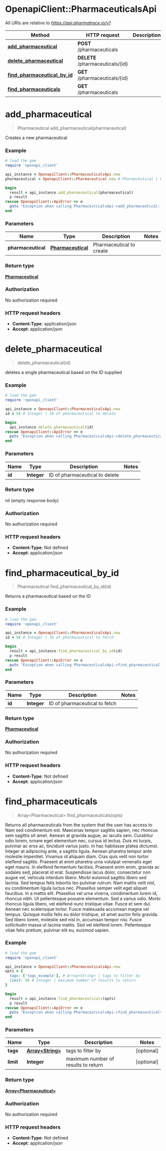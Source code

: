 # OpenapiClient::PharmaceuticalsApi

All URIs are relative to *https://api.pharmatrace.io/v1*

Method | HTTP request | Description
------------- | ------------- | -------------
[**add_pharmaceutical**](PharmaceuticalsApi.md#add_pharmaceutical) | **POST** /pharmaceuticals | 
[**delete_pharmaceutical**](PharmaceuticalsApi.md#delete_pharmaceutical) | **DELETE** /pharmaceuticals/{id} | 
[**find_pharmaceutical_by_id**](PharmaceuticalsApi.md#find_pharmaceutical_by_id) | **GET** /pharmaceuticals/{id} | 
[**find_pharmaceuticals**](PharmaceuticalsApi.md#find_pharmaceuticals) | **GET** /pharmaceuticals | 


# **add_pharmaceutical**
> Pharmaceutical add_pharmaceutical(pharmaceutical)



Creates a new pharmaceutical

### Example
```ruby
# load the gem
require 'openapi_client'

api_instance = OpenapiClient::PharmaceuticalsApi.new
pharmaceutical = OpenapiClient::Pharmaceutical.new # Pharmaceutical | Pharmaceutical to create

begin
  result = api_instance.add_pharmaceutical(pharmaceutical)
  p result
rescue OpenapiClient::ApiError => e
  puts "Exception when calling PharmaceuticalsApi->add_pharmaceutical: #{e}"
end
```

### Parameters

Name | Type | Description  | Notes
------------- | ------------- | ------------- | -------------
 **pharmaceutical** | [**Pharmaceutical**](Pharmaceutical.md)| Pharmaceutical to create | 

### Return type

[**Pharmaceutical**](Pharmaceutical.md)

### Authorization

No authorization required

### HTTP request headers

 - **Content-Type**: application/json
 - **Accept**: application/json



# **delete_pharmaceutical**
> delete_pharmaceutical(id)



deletes a single pharmaceutical based on the ID supplied

### Example
```ruby
# load the gem
require 'openapi_client'

api_instance = OpenapiClient::PharmaceuticalsApi.new
id = 56 # Integer | ID of pharmaceutical to delete

begin
  api_instance.delete_pharmaceutical(id)
rescue OpenapiClient::ApiError => e
  puts "Exception when calling PharmaceuticalsApi->delete_pharmaceutical: #{e}"
end
```

### Parameters

Name | Type | Description  | Notes
------------- | ------------- | ------------- | -------------
 **id** | **Integer**| ID of pharmaceutical to delete | 

### Return type

nil (empty response body)

### Authorization

No authorization required

### HTTP request headers

 - **Content-Type**: Not defined
 - **Accept**: application/json



# **find_pharmaceutical_by_id**
> Pharmaceutical find_pharmaceutical_by_id(id)



Returns a pharmaceutical based on the ID

### Example
```ruby
# load the gem
require 'openapi_client'

api_instance = OpenapiClient::PharmaceuticalsApi.new
id = 56 # Integer | ID of pharmaceutical to fetch

begin
  result = api_instance.find_pharmaceutical_by_id(id)
  p result
rescue OpenapiClient::ApiError => e
  puts "Exception when calling PharmaceuticalsApi->find_pharmaceutical_by_id: #{e}"
end
```

### Parameters

Name | Type | Description  | Notes
------------- | ------------- | ------------- | -------------
 **id** | **Integer**| ID of pharmaceutical to fetch | 

### Return type

[**Pharmaceutical**](Pharmaceutical.md)

### Authorization

No authorization required

### HTTP request headers

 - **Content-Type**: Not defined
 - **Accept**: application/json



# **find_pharmaceuticals**
> Array&lt;Pharmaceutical&gt; find_pharmaceuticals(opts)



Returns all pharmaceuticals from the system that the user has access to Nam sed condimentum est. Maecenas tempor sagittis sapien, nec rhoncus sem sagittis sit amet. Aenean at gravida augue, ac iaculis sem. Curabitur odio lorem, ornare eget elementum nec, cursus id lectus. Duis mi turpis, pulvinar ac eros ac, tincidunt varius justo. In hac habitasse platea dictumst. Integer at adipiscing ante, a sagittis ligula. Aenean pharetra tempor ante molestie imperdiet. Vivamus id aliquam diam. Cras quis velit non tortor eleifend sagittis. Praesent at enim pharetra urna volutpat venenatis eget eget mauris. In eleifend fermentum facilisis. Praesent enim enim, gravida ac sodales sed, placerat id erat. Suspendisse lacus dolor, consectetur non augue vel, vehicula interdum libero. Morbi euismod sagittis libero sed lacinia.  Sed tempus felis lobortis leo pulvinar rutrum. Nam mattis velit nisl, eu condimentum ligula luctus nec. Phasellus semper velit eget aliquet faucibus. In a mattis elit. Phasellus vel urna viverra, condimentum lorem id, rhoncus nibh. Ut pellentesque posuere elementum. Sed a varius odio. Morbi rhoncus ligula libero, vel eleifend nunc tristique vitae. Fusce et sem dui. Aenean nec scelerisque tortor. Fusce malesuada accumsan magna vel tempus. Quisque mollis felis eu dolor tristique, sit amet auctor felis gravida. Sed libero lorem, molestie sed nisl in, accumsan tempor nisi. Fusce sollicitudin massa ut lacinia mattis. Sed vel eleifend lorem. Pellentesque vitae felis pretium, pulvinar elit eu, euismod sapien. 

### Example
```ruby
# load the gem
require 'openapi_client'

api_instance = OpenapiClient::PharmaceuticalsApi.new
opts = {
  tags: ['tags_example'], # Array<String> | tags to filter by
  limit: 56 # Integer | maximum number of results to return
}

begin
  result = api_instance.find_pharmaceuticals(opts)
  p result
rescue OpenapiClient::ApiError => e
  puts "Exception when calling PharmaceuticalsApi->find_pharmaceuticals: #{e}"
end
```

### Parameters

Name | Type | Description  | Notes
------------- | ------------- | ------------- | -------------
 **tags** | [**Array&lt;String&gt;**](String.md)| tags to filter by | [optional] 
 **limit** | **Integer**| maximum number of results to return | [optional] 

### Return type

[**Array&lt;Pharmaceutical&gt;**](Pharmaceutical.md)

### Authorization

No authorization required

### HTTP request headers

 - **Content-Type**: Not defined
 - **Accept**: application/json



